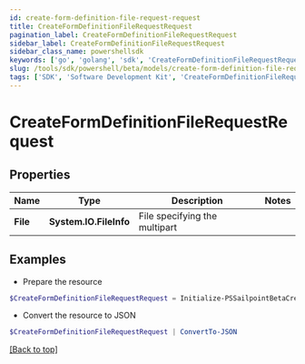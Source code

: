 ```yaml
---
id: create-form-definition-file-request-request
title: CreateFormDefinitionFileRequestRequest
pagination_label: CreateFormDefinitionFileRequestRequest
sidebar_label: CreateFormDefinitionFileRequestRequest
sidebar_class_name: powershellsdk
keywords: ['go', 'golang', 'sdk', 'CreateFormDefinitionFileRequestRequest'] 
slug: /tools/sdk/powershell/beta/models/create-form-definition-file-request-request
tags: ['SDK', 'Software Development Kit', 'CreateFormDefinitionFileRequestRequest']
---
```



# CreateFormDefinitionFileRequestRequest

## Properties

Name | Type | Description | Notes
------------ | ------------- | ------------- | -------------
**File** |  **System.IO.FileInfo** | File specifying the multipart | 

## Examples

- Prepare the resource
```powershell
$CreateFormDefinitionFileRequestRequest = Initialize-PSSailpointBetaCreateFormDefinitionFileRequestRequest  -File null
```

- Convert the resource to JSON
```powershell
$CreateFormDefinitionFileRequestRequest | ConvertTo-JSON
```


[[Back to top]](#) 

